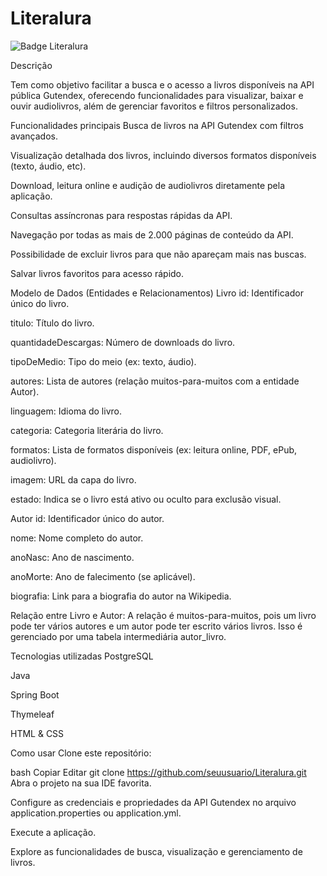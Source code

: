 # Literalura
![Badge Literalura](img/badge_literalura.png)


Descrição

Tem como objetivo facilitar a busca e o acesso a livros disponíveis na API pública Gutendex, oferecendo funcionalidades para visualizar, baixar e ouvir audiolivros, além de gerenciar favoritos e filtros personalizados.

Funcionalidades principais
Busca de livros na API Gutendex com filtros avançados.

Visualização detalhada dos livros, incluindo diversos formatos disponíveis (texto, áudio, etc).

Download, leitura online e audição de audiolivros diretamente pela aplicação.

Consultas assíncronas para respostas rápidas da API.

Navegação por todas as mais de 2.000 páginas de conteúdo da API.

Possibilidade de excluir livros para que não apareçam mais nas buscas.

Salvar livros favoritos para acesso rápido.

Modelo de Dados (Entidades e Relacionamentos)
Livro
id: Identificador único do livro.

titulo: Título do livro.

quantidadeDescargas: Número de downloads do livro.

tipoDeMedio: Tipo do meio (ex: texto, áudio).

autores: Lista de autores (relação muitos-para-muitos com a entidade Autor).

linguagem: Idioma do livro.

categoria: Categoria literária do livro.

formatos: Lista de formatos disponíveis (ex: leitura online, PDF, ePub, audiolivro).

imagem: URL da capa do livro.

estado: Indica se o livro está ativo ou oculto para exclusão visual.

Autor
id: Identificador único do autor.

nome: Nome completo do autor.

anoNasc: Ano de nascimento.

anoMorte: Ano de falecimento (se aplicável).

biografia: Link para a biografia do autor na Wikipedia.

Relação entre Livro e Autor:
A relação é muitos-para-muitos, pois um livro pode ter vários autores e um autor pode ter escrito vários livros. Isso é gerenciado por uma tabela intermediária autor_livro.

Tecnologias utilizadas
PostgreSQL

Java

Spring Boot

Thymeleaf

HTML & CSS

Como usar
Clone este repositório:

bash
Copiar
Editar
git clone https://github.com/seuusuario/Literalura.git
Abra o projeto na sua IDE favorita.

Configure as credenciais e propriedades da API Gutendex no arquivo application.properties ou application.yml.

Execute a aplicação.

Explore as funcionalidades de busca, visualização e gerenciamento de livros.



